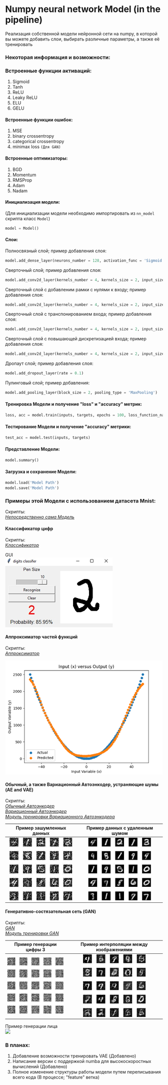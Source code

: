 # Numpy neural network Model (in the pipeline)
Реализация собственной модели нейронной сети на numpy, в которой вы можете добавить слои, выбирать различные параметры, а также  её тренировать

### Некоторая информация и возможности:

### Встроенные функции активаций:
1) Sigmoid
2) Tanh
3) ReLU
4) Leaky ReLU
5) ELU
6) GELU

#### Встроенные функции ошибок:
1) MSE
2) binary crossentropy
3) categorical crossentropy
4) minimax loss `(Для GAN)`

#### Встроенные оптимизаторы:
1) BGD
2) Momentum
3) RMSProp
4) Adam
5) Nadam

#### Инициализация модели:
(Для инициализации модели необходимо импортировать из `nn_model` скрипта класс `Model`)
```python
model = Model()
```

#### Слои:
Полносвязный слой; пример добавления слоя:

```python
model.add_dense_layer(neurons_number = 128, activation_func = 'Sigmoid', bias = 0)
```

Сверточный слой; пример добавления слоя:
```python
model.add_conv2d_layer(kernels_number = 4, kernels_size = 2, input_size = 3, activation_func = 'Sigmoid', bias = 0)
```
Сверточный слой с добавленим рамки с нулями к входу; пример добавления слоя:
```python
model.add_conv2d_layer(kernels_number = 4, kernels_size = 2, input_size = 3, padding = 1, activation_func = 'Sigmoid', bias = 0)
```
Сверточный слой с транспонированием входа; пример добавления слоя:
```python
model.add_conv2d_layer(kernels_number = 4, kernels_size = 2, input_size = 3, transposing_stride = 2, activation_func = 'Sigmoid', bias = 0)
```

Сверточный слой с повышающей дискретизацией входа; пример добавления слоя:
```python
model.add_conv2d_layer(kernels_number = 4, kernels_size = 2, input_size = 3, upsampling_scale_factor = 2, activation_func = 'Sigmoid', bias = 0)
```
Дропаут слой; пример добавления слоя:
```python
model.add_dropout_layer(rate = 0.1)
```
Пулинговый слой; пример добавления:
```python
model.add_pooling_layer(block_size = 2, pooling_type = 'MaxPooling')
```
#### Тренировка Модели и получение "loss" и  "accuracy" метрик:
```python
loss, acc = model.train(inputs, targets, epochs = 100, loss_function_name = 'MSE', optimizer_name = 'Nadam', batch_size = 1, alpha = 0.001)
```
#### Тестирование Модели и получение "accuracy" метрики:
```python
test_acc = model.test(inputs, targets)
```
#### Представление Модели:
```python
model.summary()
```
#### Загрузка и сохранение Модели:
```python
model.load('Model Path')
model.save('Model Path')
```
### Примеры этой Модели с использованием датасета Mnist:  
Скрипты:  
*[Непосредственно сама Модель](https://github.com/AkiRusProd/numpy-nn-model/blob/master/nn_model.py)*
#### Классификатор цифр

Скрипты:  
*[Классификатор](https://github.com/AkiRusProd/numpy-nn-model/blob/master/examples/classifier.py)*  

GUI  
![](https://raw.githubusercontent.com/AkiRusProd/numpy-nn-model/master/examples/classifier%20gui%20examples/cgui.jpg)
#### Аппроксиматор частей функций

Скрипты:  
*[Аппроксиматор](https://github.com/AkiRusProd/numpy-nn-model/blob/master/examples/approximator.py)*  

![](https://raw.githubusercontent.com/AkiRusProd/numpy-nn-model/master/examples/approximator%20func%20examples/parabola.png)

#### Обычный, а также Вариационный Автоэнкодер, устраняющие шумы (AE and VAE)

Скрипты:  
*[Обычный Автоэнкодер](https://github.com/AkiRusProd/numpy-nn-model/blob/master/examples/autoencoder.py)*  
*[Вариационный Автоэнкодер](https://github.com/AkiRusProd/numpy-nn-model/blob/master/examples/variational_autoencoder.py)*  
*[Модуль тренировки Вариационного Автоэнкодера](https://github.com/AkiRusProd/numpy-nn-model/blob/master/vae_trainer.py)*  

Пример зашумленных данных |  Пример данных с удаленным шумом
:-------------------------:|:-------------------------:
![](https://raw.githubusercontent.com/AkiRusProd/numpy-nn-model/master/examples/autoencoder%20images/ae%20noised%20set%20of%20images.jpeg)  |  ![](https://raw.githubusercontent.com/AkiRusProd/numpy-nn-model/master/examples/autoencoder%20images/ae%20denoised%20set%20of%20images.jpeg)

#### Генеративно-состязательная сеть (GAN)

Скрипты:  
*[GAN](https://github.com/AkiRusProd/numpy-nn-model/blob/master/examples/gan.py)*  
*[Модуль тренировки GAN](https://github.com/AkiRusProd/numpy-nn-model/blob/master/gan_trainer.py)*  

Пример генерации цифры 3   |  Пример интерполяции между изображениями
:-------------------------:|:-------------------------:
![](https://raw.githubusercontent.com/AkiRusProd/numpy-nn-model/master/examples/generated%20images/3%20training%20process.gif)  |  ![](https://raw.githubusercontent.com/AkiRusProd/numpy-nn-model/master/examples/generated%20images/images%20latent%20dim.gif)

Пример генерации лица  
![](https://github.com/AkiRusProd/numpy-nn-model/blob/master/examples/generated%20images/face%20training%20process.gif)

### В планах:
1) Добавление возможности тренировать VAE (Добавлено)
2) Написание версии с поддержкой numba для высокоскоростных вычислений (Добавлено)
3) Полное изменение структуры работы модели путем переписывания всего кода (В процессе; "feature" ветка)
